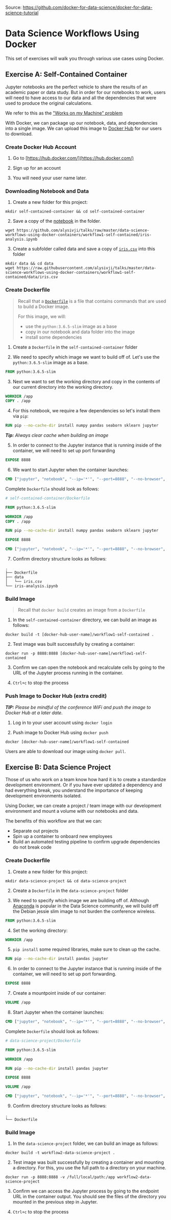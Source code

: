 Source: https://github.com/docker-for-data-science/docker-for-data-science-tutorial

# Data Science Workflows Using Docker

This set of exercises will walk you through various use cases using Docker.

## Exercise A: Self-Contained Container

Jupyter notebooks are the perfect vehicle to share the results of an academic paper or data study. But in order for our notebooks to work, users will need to have access to our data and all the dependencies that were used to produce the original calculations.

We refer to this as the ["Works on my Machine" problem](https://blog.codinghorror.com/the-works-on-my-machine-certification-program/)

With Docker, we can package up our notebook, data, and dependencies into a single image. We can upload this image to [Docker Hub](https://hub.docker.com/) for our users to download.

### Create Docker Hub Account

1. Go to [https://hub.docker.com/](https://hub.docker.com/)

2. Sign up for an account

3. You will need your user name later.

### Downloading Notebook and Data

1. Create a new folder for this project:

```console
mkdir self-contained-container && cd self-contained-container
```

2. Save a copy of the [notebook](https://github.com/docker-for-data-science/docker-for-data-science-tutorial/tree/docker-exercises/exercises) in the folder.

```console
wget https://github.com/alysivji/talks/raw/master/data-science-workflows-using-docker-containers/workflow1-self-contained/iris-analysis.ipynb
```

3. Create a subfolder called data and save a copy of [`iris.csv`](https://raw.githubusercontent.com/alysivji/talks/master/data-science-workflows-using-docker-containers/workflow1-self-contained/data/iris.csv) into this folder

```console
mkdir data && cd data
wget https://raw.githubusercontent.com/alysivji/talks/master/data-science-workflows-using-docker-containers/workflow1-self-contained/data/iris.csv
```

### Create Dockerfile

> Recall that a [`Dockerfile`](https://docs.docker.com/engine/reference/builder/) is a file that contains commands that are used to build a Docker image.
>
> For this image, we will:
> * use the `python:3.6.5-slim` image as a base
> * copy in our notebook and data folder into the image
> * install some dependencies

1. Create a `Dockerfile` in the `self-contained-container` folder

2. We need to specify which image we want to build off of. Let's use the `python:3.6.5-slim` image as a base.

```Dockerfile
FROM python:3.6.5-slim
```

3. Next we want to set the working directory and copy in the contents of our current directory into the working directory.

```Dockerfile
WORKDIR /app
COPY . /app
```

4. For this notebook, we require a few dependencies so let's install them via `pip`:

```Dockerfile
RUN pip --no-cache-dir install numpy pandas seaborn sklearn jupyter
```

***Tip:** Always clear cache when building an image*

5. In order to connect to the Jupyter instance that is running inside of the container, we will need to set up port forwarding

```Dockerfile
EXPOSE 8888
```

6. We want to start Jupyter when the container launches:

```Dockerfile
CMD ["jupyter", "notebook", "--ip='*'", "--port=8888", "--no-browser", "--allow-root"]
```

Complete `Dockerfile` should look as follows:

```Dockerfile
# self-contained-container/Dockerfile

FROM python:3.6.5-slim

WORKDIR /app
COPY . /app

RUN pip --no-cache-dir install numpy pandas seaborn sklearn jupyter

EXPOSE 8888

CMD ["jupyter", "notebook", "--ip='*'", "--port=8888", "--no-browser", "--allow-root"]
```

7. Confirm directory structure looks as follows:

```console
.
├── Dockerfile
├── data
│   └── iris.csv
└── iris-analysis.ipynb
```

### Build Image

> Recall that `docker build` creates an image from a `Dockerfile`

1. In the `self-contained-container` directory, we can build an image as follows:

`docker build -t [docker-hub-user-name]/workflow1-self-contained .`

2. Test image was built successfully by creating a container:

`docker run -p 8888:8888 [docker-hub-user-name]/workflow1-self-contained`

3. Confirm we can open the notebook and recalculate cells by going to the URL of the Jupyter process running in the container.

4. `Ctrl+c` to stop the process

### Push Image to Docker Hub (extra credit)

***TIP:** Please be mindful of the conference WiFi and push the image to Docker Hub at a later date.*

1. Log in to your user account using `docker login`

2. Push image to Docker Hub using `docker push`

```console
docker [docker-hub-user-name]/workflow1-self-contained
```

Users are able to download our image using `docker pull`.

## Exercise B: Data Science Project

Those of us who work on a team know how hard it is to create a standardize development environment. Or if you have ever updated a dependency and had everything break, you understand the importance of keeping development environments isolated.

Using Docker, we can create a project / team image with our development environment and mount a volume with our notebooks and data.

The benefits of this workflow are that we can:
* Separate out projects
* Spin up a container to onboard new employees
* Build an automated testing pipeline to confirm upgrade dependencies do not break code

### Create Dockerfile

1. Create a new folder for this project:

```console
mkdir data-science-project && cd data-science-project
```

2. Create a `Dockerfile` in the `data-science-project` folder

3. We need to specify which image we are building off of. Although [Anaconda](https://hub.docker.com/r/continuumio/miniconda3/) is popular in the Data Science community, we will build off the Debian jessie slim image to not burden the conference wireless.

```dockerfile
FROM python:3.6.5-slim
```

4. Set the working directory:

```dockerfile
WORKDIR /app
```

5. `pip install` some required libraries, make sure to clean up the cache.

```dockerfile
RUN pip --no-cache-dir install pandas jupyter
```

6. In order to connect to the Jupyter instance that is running inside of the container, we will need to set up port forwarding.

```dockerfile
EXPOSE 8888
```

7. Create a mountpoint inside of our container:

```dockerfile
VOLUME /app
```

8. Start Jupyter when the container launches:

```Dockerfile
CMD ["jupyter", "notebook", "--ip='*'", "--port=8888", "--no-browser", "--allow-root"]
```

Complete `Dockerfile` should look as follows:

```Dockerfile
# data-science-project/Dockerfile

FROM python:3.6.5-slim

WORKDIR /app

RUN pip --no-cache-dir install pandas jupyter

EXPOSE 8888

VOLUME /app

CMD ["jupyter", "notebook", "--ip='*'", "--port=8888", "--no-browser", "--allow-root"]
```

9. Confirm directory structure looks as follows:

```console
.
└── Dockerfile
```

### Build Image

1. In the `data-science-project` folder, we can build an image as follows:

`docker build -t workflow2-data-science-project .`

2. Test image was built successfully by creating a container and mounting a directory. For this, you use the full path to a directory on your machine.

`docker run -p 8888:8888 -v /full/local/path:/app workflow2-data-science-project`

3. Confirm we can access the Jupyter process by going to the endpoint URL in the container output. You should see the files of the directory you mounted in the previous step in Jupyter.

4. `Ctrl+c` to stop the process